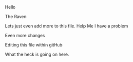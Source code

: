 Hello 

The Raven

Lets just even add more to this file.
Help Me I have a problem

Even more changes

Editing this file within gitHub

What the heck is going on here.
